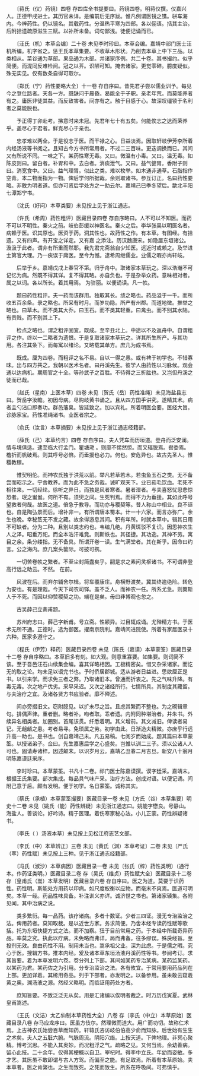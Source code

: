 <!-- { "loadSidebar": true } -->
　　〔蒋氏（仪）药镜〕四卷 存四库全书提要曰。药镜四卷。明蒋仪撰。仪嘉兴人。正德甲戌进士。其历官未详。是编前后无序跋。惟凡例谓医镜之镌。骈车海内。今梓药性。仍以镜名。其载药性。分温热平寒为四部。各以俪语。括其主治。后附拾遗疏原滋生三赋。以补所未备。词句鄙浅。徒便记诵而已。

　　〔汪氏（机）本草会编〕二十卷 未见李时珍曰。本草会编。嘉靖中祁门医士汪机所编。机字省之。惩王氏本草集要。不收草木形状。乃削去本草上中下三品。以类相从。菜谷通为草部。果品通为木部。并诸家序例。共二十卷。其书撮约。似乎简便。而混同反难检阅。冠之以荠。识陋可知。掩去诸家。更觉零碎。臆度疑似。殊无实见。仅有数条自得可取尔。

　　〔郑氏（宁）药性要略大全〕十一卷 存自序曰。昔先君子尝以儒业训予。每见今之登仕路者。天各一方。既缺问于晨昏。曷能全于子职。亲老年荒。而莫能养者有之。庸医非徒其益。而反致害者。间亦有之。触于目感于心。故深叹缰锁于名利者之莫能脱也。

　　予正得丁卯赴考。拂意时来未冠。先君年七十有五矣。何能俟志之达而荣养乎。盖尽心于君者。鲜克尽心于亲也。

　　忠孝难以两全。于是役志于医。而干禄之心。日益淡焉。因取轩岐伊芳李所着内经汤液等书阅之。且知古今方书所常用者。不过二三百味。更迭调换而已。其间又有所说不同。一味之下。某药性寒无毒。又曰。微温有小毒。又曰。温无毒。如陈皮则曰。留白者。补胃和中。去白者。消痰泄气。又曰。益气健胃。香附子则曰。消宽食中。又曰。益气理胃。似此之类。难以枚举。如木通非通草。石脂指作空青。本二物而指为一物。俾后学何所据哉。余则取诸书。参互订正。名曰药性要略。非敢为明者道。但亦可资后学处方之一助云尔。嘉靖己巳季冬望后。歙北丰阳七潭郑宁书。

　　〔沈氏（好问）本草类要〕未见按上见于浙江通志。

　　〔许氏（希周）药性粗评〕医藏目录四卷 存自序略曰。人不可以不知医。而药不可以不明性。秦火之前。岐伯彭缓以神医名。秦火之后。李华张吴以明医名者。病赖于医。识其原也。医资于药。洞其性也。故药性之作。有本草。有图经。有拾遗。又有四声。有开宝之详定。又有嘉 之添注。历汉魏唐宋。如隐居东垣诸公。汲汲于此者。谓非有所重而然耶。我先君完斋翁自少知医。远近时或赖之。及举进士第官大理。乃一疾误于庸医。至今为憾。逮希周继儒业。业儒之暇亦尚轩岐。

　　后举于乡。嘉靖戊戌上春官不第。归于舟中。取诸家本草玩之。深以浩瀚不可记忆为病。然既不得其详。复不得其略。亦自负也。于是杂举众药。意味相对者。属之以词。各以所长。着其用焉。 为骈丽。以便诵读。凡一帙。

　　题曰药性粗评。夫一药而该群用。独取其长。绩之略也。药品溢于一千。而所收五百余条。录之略也。所采有时月。而岁功隐。所产有州郡。而道地微。推举之略也。曰草木。而不类其大乔。曰玉石。而不类其轻重。曰禽虫。而不别其水陆。有贵贱。而不别其上下。

　　检点之略也。谓之粗评固宜。既成。至辛丑北上。中途以不及返舟中。自谓粗评之作。终以一二略者为遗恨。于是复取诸家本草玩之。详其所生所产。与其功用。各注其条下。而每寓以绪论。又略载其单方。庶几为成书焉。

　　既成。厘为四卷。而粗评之名不易。自以一得之愚。或有裨于初学也。不惜寡昧。出与四方共之。我朝以医术名者。曰丹溪先生。彼学人由药性以习脉候。观会通以达病机。期周官之十全。等孙武子之百胜。不待得之三折肱也。又岂但丹溪之徒而已哉。

　　〔赵氏（星南）上医本草〕四卷 未见〔贺氏（岳）药性准绳〕未见海盐县志曰。贺岳字汝瞻。初因母病。尽购岐黄书诵之。且从四方国手讲究。遂精其术。病者圭勺沾口即奏功。群邑藩臬。皆延致之。加以宾礼。所着明医会要。医经大旨。诊脉家宝。药性准绳诸书。业医者宗之。

　　〔俞氏（汝言）本草摘要〕未见按上见于浙江通志经籍部。

　　〔薛氏（己）本草约言〕四卷 存自序曰。夫人凭车而历垣道。登舟而泛安澜。情与境俱适。逮至临大行孟门。瞿塘滟 。则靡不惕然惊。而又辐脱焉。辔委焉。橹折而帆破焉。则其呼号必倍。而垂援也必力。何也。安危异也。故古先圣人。惟稷教稼。

　　惟契明伦。而神农氏独于洪荒以前。举凡若草若木。若虫鱼玉石之类。无不备尝而昭示之。宁舍教养。而为此不急之务哉。诚旷观天下。业已茹毛饮血。老死不相往来。一切经纶。徐听之异日。而独是风者寒者。暑者湿者。与夫喜怒忧思悲惊恐者。氓之蚩蚩。何所不有。须臾之间。生死判焉。而得不力为垂援。其如此呼号望救者何哉。故医之道。倍急于教导。而功亦与稷契等。昔人称山中相业。良不诬也。自是陶弘景而后。增补非一。有所谓唐本蜀本。计一十六家。而言亦弥广。余生也晚。幸秘笈无不发之藏。故余得游息其间。积有年所。时就本草中。辑其日用不可缺者。分为二种。且别以类志约也。韦编几绝。丹黄斑驳不复识。因思神农生人之泽。昭垂万祀。而全本浩汗难竟。则斯帙也。其径捷。其功逸。其神不劳。寓目之余。条分缕指。无不备具。所谓开卷一读。生气满堂者。其在斯乎。因命曰约言。公之海内。庶几案头箧际。可披可携。

　　一切苦卷帙之繁者。不至尘封简蠹矣乎。嗣是求之素问灵枢诸书。不可谓非登高行远之助云。不然。 在前。

　　风波在后。而弃尔辅舍尔楫。将车覆康庄。舟横野渡矣。冀其终逾绝险。转危为安也。有是理哉。今天下司农司铎。盖不乏人。而神农一任。所系尤急。则翼斯人于不死。而因以仰赞稷契之功。端在是矣。毋曰非博观也忽之。

　　古吴薛己立斋甫题。

　　苏州府志曰。薛己字新甫。号立斋。性颖异。过目辄成诵。尤殚精方书。于医术无所不通。正德时。选为御医。擢南京院判。嘉靖间进院使。所着有家居医录十六种。医家多遵守之。

　　〔程氏（伊芳）释药〕医藏目录四卷 未见〔陈氏（嘉谟）本草蒙筌〕医藏目录十二卷 存自序略曰。本草旧多有刻。如大观。则意重寡要。如集要。则词简不该。至于吾邑汪石山续集会编。喜其详略相因。工极精密矣。惜又杂采诸家。而讫无的取之论。均未足以语完书也。予时侨居郡城。适从游者日益进。思欲厘正是书。以引来学。而求免三者之弊。乃取诸旧本。曾通而折衷之。先之气味升降。有毒无毒。次之地产优劣。采早采迟。又次之诸经所行。七情所具。其制度其藏留。与夫治疗之宜。及诸各贤方书应验者。靡不殚述。

　　间亦旁掇旧文。窃附臆见。以扩未尽之旨。且虑其繁而不整也。为之砌辑章句。排偶声律。重者删。略者补。吻者取。乖者遗。内附同种堪治者。并朱书。外续异名相类者。加圈别。首尾该贯。纤悉着明。其义增前。其文减旧。俾读者易记。无龃龉之患。考者易寻。免琐属之劳。初学由此。日渐造夫精微。亦庶乎行远升高一助也。是书也。创自嘉靖己未。凡五易稿。七阅岁而始成。题其篇曰本草蒙筌。以授诸弟子。佥曰。先生嘉惠后学之心盛矣。岂惟以训二三子。须以公诸人人可也。固请寿诸梓。因述颠末。以识岁月云。嘉靖乙丑春二月吉旦。新安八十翁月明陈嘉谟廷采序。

　　李时珍曰。本草蒙筌。书凡十二卷。祁门医士陈嘉谟撰。谟字廷采。嘉靖末。根据王氏集要。部次集成。每品具气味产采。治疗方法。创成对语。以便记诵。间附己意于后。颇有发明。便于初学。名日蒙筌。诚称其实。

　　〔蔡氏（承植）本草蒙筌撮要〕医藏目录一卷 未见〔方氏（谷）本草集要〕明史十二卷 未见〔姚氏（能）药性辨疑〕未见浙江通志曰。姚能字懋良。号静山。海盐人。善谈论。好吟诗。精于医理。着伤寒家秘心法。小儿正蒙。药性辨疑诸书。

　　〔李氏（ ）汤液本草〕未见按上见松江府志艺文部。

　　〔李氏（中）本草辨正〕三卷 未见〔黄氏（渊）本草考证〕二卷 未见〔严氏（萃）药性赋〕未见按上三种。见于浙江通志经籍部。

　　〔冯氏（淑沙）本草病因〕医藏目录一卷 未见〔张氏（梓）药性类明〕（通行本。作药证类明。）医藏目录二卷 存〔吴氏（维贞）药性赋大全〕医藏目录十二卷 存〔皇甫氏（嵩）本草发明〕医藏目录六卷 存自序曰。医之为道。莫要于识药性。药性明。斯能处方用药以印病。如尺度权衡以应物。而毫末不爽焉。医道可明矣。本草一经。药品性味具备。补注训义亦详。诚济世之书也。第诸家辏集。各附见闻。其中治病之说。

　　类多繁衍。每一品药。该疗诸病。多者十数证。少者三四证。漫无专治监治之法。俾用药者。莫知取裁。是以近世方家。务求简便。乃舍本经专读药性赋等歌括。托为东垣快捷方式之法。而不加察。狃于目前常用之药。于本经中所载奇异药品。率莫之究。执此以疗病。未免略而弗详。局而弗备。往多缪误。殊戾经旨。至投剂无效。良由药性不用。制用未当也。嵩承祖父业。深为此虑。于是儒之暇。究心于医。搜辑方书。推本内经。爰及诸本草东垣汤液丹溪药性等书。参阅考订。求其旨要。着为本草发明六卷。卷分列上下部。其间如某药专治某病。某药监某药。以某药为君。某药佐之为引用。分专治监治之法。各有攸宜。于常用要用药品列在上部。更加详着。其稀用奇品。列于下部者。亦发明之。以备参用。虽未敢云窥羲黄之奥。溯汤液之源。然经义略明。而临证用药处方者。

　　庶知旨要。不致泛泛无从矣。用是汇诸编以俟明者裁之。时万历戊寅夏。武林皇甫嵩述。

　　〔王氏（文洁）太乙仙制本草药性大全〕八卷 存〔李氏（中立）本草原始〕医藏目录八卷 存马应龙序曰。医虽方伎尔。然理微而道大。用广而功切。故称仁术焉。上古神农氏始尝百草而知药。轩辕氏咨访岐伯伯高少俞而知脉。后世始有生生之术矣。夫人之五脏六腑。气脉周流。阴阳穴络。上按天道。下俾地理。非冥心聚精。博考沉思。不能入其奥妙。而况粗浮之气。疏略之见。又何当焉。余幼善病。留心此技。二十余年。仅得其梗概以自卫。宰杞时。得李中立氏。年幼而姿敏。多才艺。其医虽不敢即谓与古人方驾。而偏至之能。有足取焉。所着有本草原始。夫本草者。医之肯綮也。之生而致死。之死而致生。所系在呼吸间。可弗慎乎。

